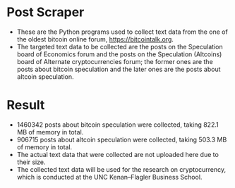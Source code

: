 # Post Scraper
  * These are the Python programs used to collect text data from the one of the oldest bitcoin online forum, https://bitcointalk.org.
  * The targeted text data to be collected are the posts on the Speculation board of Economics forum and the posts on the Speculation (Altcoins) board of Alternate cryptocurrencies forum; the former ones are the posts about bitcoin speculation and the later ones are the posts about altcoin speculation.

# Result
  * 1460342 posts about bitcoin speculation were collected, taking 822.1 MB of memory in total.
  * 906715 posts about altcoin speculation were collected, taking 503.3 MB of memory in total.
  * The actual text data that were collected are not uploaded here due to their size.
  * The collected text data will be used for the research on cryptocurrency, which is conducted at the UNC Kenan–Flagler Business School.